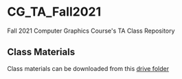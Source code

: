 # CG_TA_Fall2021
Fall 2021 Computer Graphics Course's TA Class Repository

## Class Materials
Class materials can be downloaded from this [drive folder](https://drive.google.com/drive/folders/1LYsW4NQupBoM71TRpGWzNjEVlCCu3GuF?usp=sharing)
